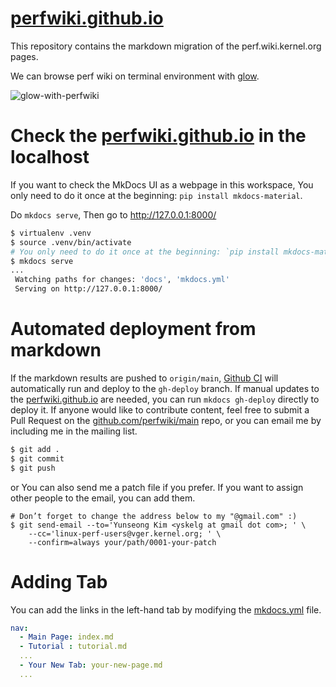 # [perfwiki.github.io](https://perfwiki.github.io/)

This repository contains the markdown migration of the perf.wiki.kernel.org pages.

We can browse perf wiki on terminal environment with [glow](https://github.com/charmbracelet/glow?tab=readme-ov-file#installation).

![glow-with-perfwiki](docs/img/readme/glow-with-perfwiki.gif)

# Check the [perfwiki.github.io](https://perfwiki.github.io/) in the localhost

If you want to check the MkDocs UI as a webpage in this workspace,
You only need to do it once at the beginning: `pip install mkdocs-material`.

Do `mkdocs serve`, Then go to http://127.0.0.1:8000/
```sh
$ virtualenv .venv
$ source .venv/bin/activate
# You only need to do it once at the beginning: `pip install mkdocs-material`
$ mkdocs serve
...
 Watching paths for changes: 'docs', 'mkdocs.yml'
 Serving on http://127.0.0.1:8000/
```

# Automated deployment from markdown

If the markdown results are pushed to `origin/main`, [Github CI](.github/workflow/ci.yml) will automatically run and deploy to the `gh-deploy` branch.
If manual updates to the [perfwiki.github.io](https://perfwiki.github.io/) are needed, you can run `mkdocs gh-deploy` directly to deploy it.
If anyone would like to contribute content, feel free to submit a Pull Request on the [github.com/perfwiki/main](https://github.com/perfwiki/main) repo, or you can email me by including me in the mailing list.
```sh
$ git add .
$ git commit
$ git push
```

or You can also send me a patch file if you prefer. If you want to assign
other people to the email, you can add them.
```
# Don’t forget to change the address below to my "@gmail.com" :)
$ git send-email --to='Yunseong Kim <yskelg at gmail dot com>; ' \
    --cc='linux-perf-users@vger.kernel.org; ' \
    --confirm=always your/path/0001-your-patch
```

# Adding Tab

You can add the links in the left-hand tab by modifying the [mkdocs.yml](mkdocs.yml) file.
```yml
nav:
  - Main Page: index.md
  - Tutorial : tutorial.md
  ...
  - Your New Tab: your-new-page.md
  ...
```